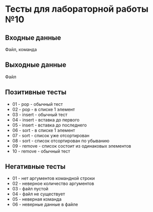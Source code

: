 # Тесты для лабораторной работы №10

## Входные данные
Файл, команда

## Выходные данные
Файл

## Позитивные тесты
- 01 - pop - обычный тест
- 02 - pop - в списке 1 элемент
- 03 - insert - обычный тест
- 04 - insert - вставка до первого
- 05 - insert - вставка до последнего
- 06 - sort - в списке 1 элемент
- 07 - sort - список уже отсортирован
- 08 - sort - список отсортирован по убыванию
- 09 - remove - список состоит из одинаковых элементов
- 10 - remove - обычный тест

## Негативные тесты
- 01 - нет аргументов командной строки
- 02 - неверное количество аргументов
- 03 - файл пустой
- 04 - файл не существует
- 05 - неверная команда
- 06 - неверные данные в файле
